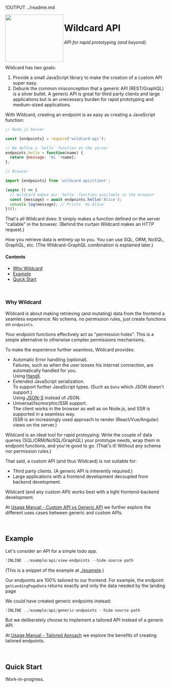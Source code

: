 !OUTPUT ../readme.md

[<img src="https://github.com/brillout/wildcard-api/raw/master/docs/images/logo.svg?sanitize=true" align="left" height="148" width="181">](https://github.com/brillout/wildcard-api)

# Wildcard API

*API for rapid prototyping (and beyond).*

<br/>
<br/>

Wildcard has two goals:
 1. Provide a small JavaScript library to make the creation of a custom API super easy.
 2. Debunk the common misconception that a generic API (REST/GraphQL) is a silver bullet.
    A generic API is great for third party clients and large applications
    but is an unecessary burden for rapid prototyping and medium-sized applications.

With Wildcard,
creating an endpoint is as easy as creating a JavaScript function:

~~~js
// Node.js Server

const {endpoints} = require('wildcard-api');

// We define a `hello` function on the server
endpoints.hello = function(name) {
  return {message: 'Hi '+name};
};
~~~

~~~js
// Browser

import {endpoints} from 'wildcard-api/client';

(async () => {
  // Wildcard makes our `hello` function available in the browser
  const {message} = await endpoints.hello('Alice');
  console.log(message); // Prints `Hi Alice`
})();
~~~

That's all Wildcard does:
It simply makes a function defined on the server "callable" in the browser.
(Behind the curtain Wildcard makes an HTTP request.)

How you retrieve data is entirely up to you.
You can use SQL, ORM, NoSQL, GraphQL, etc.
(The Wildcard-GraphQL combination is explained later.)

#### Contents

 - [Why Wildcard](#why-wildcard)
 - [Example](#example)
 - [Quick Start](#getting-started)


<br/>

### Why Wildcard

Wildcard is about making
retrieving (and mutating) data from the frontend a seamless experience:
No schema,
no permission rules,
just create functions on `endpoints`.

Your endpoint functions effectively act as "permission holes".
This is a simple alternative to otherwise complex permissions mechanisms.

To make the experience further seamless,
Wildcard provides:
 - Automatic Error handling (optional).
   <br/>
   Failures, such as when the user looses his internet connection, are automatically handled for you.
   <br/>
   Using [Handli](https://github.com/brillout/handli).
 - Extended JavaScript serialization.
   <br/>
   To support further JavaScript types.
   (Such as `Date` which JSON doesn't support.)
   <br/>
   Using [JSON-S](https://github.com/brillout/json-s) instead of JSON.
 - Universal/Isomorphic/SSR support.
   <br/>
   The client works in the browser as well as on Node.js,
   and SSR is supported in a seamless way.
   <br/>
   (SSR is an increasingly used approach to render (React/Vue/Angular) views on the server.)

Wildcard is an ideal tool for rapid protoyping:
Write the couple of data queries (SQL/ORM/NoSQL/GraphQL) your prototype needs,
wrap them in endpoint functions,
and you're good to go.
(That's it! Without any schema nor permission rules.)

That said, a custom API (and thus Wildcard) is not suitable for:
 - Third party clients. (A generic API is inherently required.)
 - Large applications with a frontend development decoupled from backend development.

Wildcard (and any custom API) works best with a tight frontend-backend development.

At [Usage Manual - Custom API vs Generic API](/docs/usage-manual.md#custom-api-vs-generic-api)
we further explore the different uses cases between generic and custom APIs.


<br/>

## Example

Let's consider an API for a simple todo app.

~~~js
!INLINE ../example/api/view-endpoints --hide-source-path
~~~

(This is a snippet of the example at [./example](/example/).)

Our endpoints are 100% tailored to our frontend.
For example,
the endpoint `getLandingPageData` returns exactly and only the data needed
by the landing page

We could have created generic endpoints instead:

~~~js
!INLINE ../example/api/generic-endpoints --hide-source-path
~~~

But we deliberately choose to implement a tailored API instead of a generic API.

At [Usage Manual - Tailored Aproach](/docs/usage-manual.md#tailored-approach)
we explore the benefits of creating tailored endpoints.


<br/>

## Quick Start

Work-in-progress.
